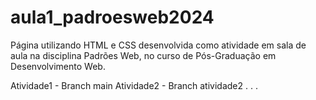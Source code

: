 # aula1_padroesweb2024
Página utilizando HTML e CSS desenvolvida como atividade em sala de aula na disciplina Padrões Web, no curso de Pós-Graduação em Desenvolvimento Web.

Atividade1 - Branch main
Atividade2 - Branch atividade2
.
.
.
